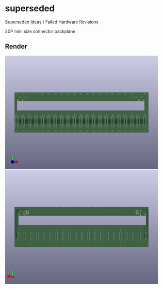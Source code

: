 # superseded

Superseded Ideas / Failed Hardware Revisions

20P mini size connector backplane

## Render

<img src="kha-bgt-backplane-mini-render-front.png" width="800"/>

<img src="kha-bgt-backplane-mini-render-back.png" width="800"/>


